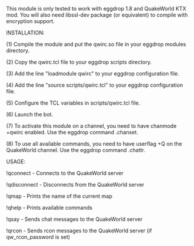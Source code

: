 This module is only tested to work with eggdrop 1.8 and QuakeWorld KTX mod. You will also need libssl-dev package (or equivalent) to compile with encryption support.

INSTALLATION:

(1) Compile the module and put the qwirc.so file in your eggdrop modules directory.

(2) Copy the qwirc.tcl file to your eggdrop scripts directory.

(3) Add the line "loadmodule qwirc" to your eggdrop configuration file.

(4) Add the line "source scripts/qwirc.tcl" to your eggdrop configuration file.

(5) Configure the TCL variables in scripts/qwirc.tcl file.

(6) Launch the bot.

(7) To activate this module on a channel, you need to have chanmode +qwirc enabled. Use the eggdrop command .chanset.

(8) To use all available commands, you need to have userflag +Q on the QuakeWorld channel. Use the eggdrop command .chattr.


USAGE:

!qconnect - Connects to the QuakeWorld server

!qdisconnect - Disconnects from the QuakeWorld server

!qmap - Prints the name of the current map

!qhelp - Prints available commands

!qsay - Sends chat messages to the QuakeWorld server

!qrcon - Sends rcon messages to the QuakeWorld server (if qw_rcon_password is set)

